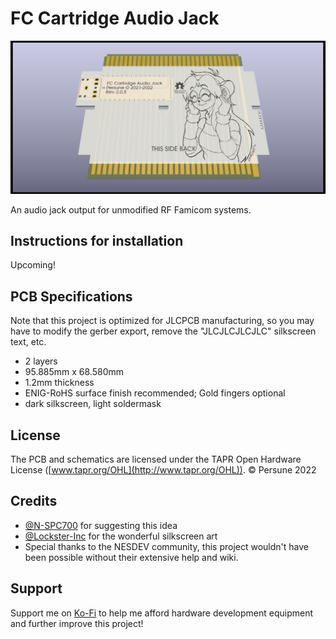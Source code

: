 # FC Cartridge Audio Jack

![](docs/FC-Cart-Jack.png)

An audio jack output for unmodified RF Famicom systems.

## Instructions for installation

Upcoming!

## PCB Specifications

Note that this project is optimized for JLCPCB manufacturing, so you may have to modify the gerber export, remove the "JLCJLCJLCJLC" silkscreen text, etc.

- 2 layers
- 95.885mm x 68.580mm
- 1.2mm thickness
- ENIG-RoHS surface finish recommended; Gold fingers optional
- dark silkscreen, light soldermask

## License

The PCB and schematics are licensed under the TAPR Open Hardware License ([www.tapr.org/OHL](http://www.tapr.org/OHL)). © Persune 2022

## Credits

- [@N-SPC700](https://github.com/N-SPC700) for suggesting this idea
- [@Lockster-Inc](https://github.com/Lockster-Inc) for the wonderful silkscreen art
- Special thanks to the NESDEV community, this project wouldn't have been possible without their extensive help and wiki.

## Support

Support me on [Ko-Fi](https://ko-fi.com/persune) to help me afford hardware development equipment and further improve this project!
